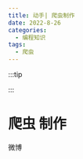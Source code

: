 ```yaml
---
title: 动手| 爬虫制作
date: 2022-8-26
categories:
  - 编程知识
tags:
  - 爬虫
---
```


:::tip

:::

# 爬虫 制作

微博
